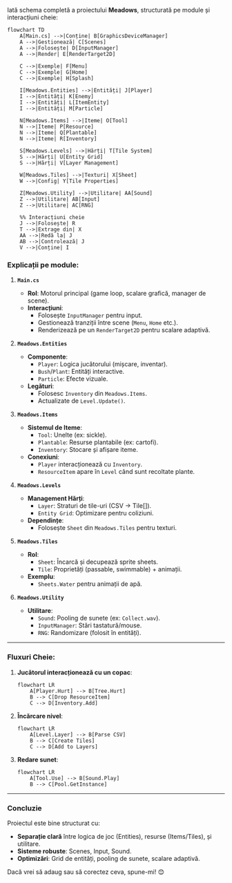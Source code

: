 Iată schema completă a proiectului **Meadows**, structurată pe module și interacțiuni cheie:

```mermaid
flowchart TD
    A[Main.cs] -->|Conține| B[GraphicsDeviceManager]
    A -->|Gestionează| C[Scenes]
    A -->|Folosește| D[InputManager]
    A -->|Render| E[RenderTarget2D]

    C -->|Exemple| F[Menu]
    C -->|Exemple| G[Home]
    C -->|Exemple| H[Splash]

    I[Meadows.Entities] -->|Entități| J[Player]
    I -->|Entități| K[Enemy]
    I -->|Entități| L[ItemEntity]
    I -->|Entități| M[Particle]

    N[Meadows.Items] -->|Iteme| O[Tool]
    N -->|Iteme| P[Resource]
    N -->|Iteme| Q[Plantable]
    N -->|Iteme| R[Inventory]

    S[Meadows.Levels] -->|Hărți| T[Tile System]
    S -->|Hărți| U[Entity Grid]
    S -->|Hărți| V[Layer Management]

    W[Meadows.Tiles] -->|Texturi| X[Sheet]
    W -->|Config| Y[Tile Properties]

    Z[Meadows.Utility] -->|Utilitare| AA[Sound]
    Z -->|Utilitare| AB[Input]
    Z -->|Utilitare| AC[RNG]

    %% Interacțiuni cheie
    J -->|Folosește| R
    T -->|Extrage din| X
    AA -->|Redă la| J
    AB -->|Controlează| J
    V -->|Conține| I
```

### **Explicații pe module**:

1. **`Main.cs`**  
   - **Rol**: Motorul principal (game loop, scalare grafică, manager de scene).  
   - **Interacțiuni**:  
     - Folosește `InputManager` pentru input.  
     - Gestionează tranziții între scene (`Menu`, `Home` etc.).  
     - Renderizează pe un `RenderTarget2D` pentru scalare adaptivă.

2. **`Meadows.Entities`**  
   - **Componente**:  
     - `Player`: Logica jucătorului (mișcare, inventar).  
     - `Bush`/`Plant`: Entități interactive.  
     - `Particle`: Efecte vizuale.  
   - **Legături**:  
     - Folosesc `Inventory` din `Meadows.Items`.  
     - Actualizate de `Level.Update()`.

3. **`Meadows.Items`**  
   - **Sistemul de Iteme**:  
     - `Tool`: Unelte (ex: sickle).  
     - `Plantable`: Resurse plantabile (ex: cartofi).  
     - `Inventory`: Stocare și afișare iteme.  
   - **Conexiuni**:  
     - `Player` interacționează cu `Inventory`.  
     - `ResourceItem` apare în `Level` când sunt recoltate plante.

4. **`Meadows.Levels`**  
   - **Management Hărți**:  
     - `Layer`: Straturi de tile-uri (CSV → Tile[]).  
     - `Entity Grid`: Optimizare pentru coliziuni.  
   - **Dependințe**:  
     - Folosește `Sheet` din `Meadows.Tiles` pentru texturi.

5. **`Meadows.Tiles`**  
   - **Rol**:  
     - `Sheet`: Încarcă și decupează sprite sheets.  
     - `Tile`: Proprietăți (passable, swimmable) + animații.  
   - **Exemplu**:  
     - `Sheets.Water` pentru animații de apă.

6. **`Meadows.Utility`**  
   - **Utilitare**:  
     - `Sound`: Pooling de sunete (ex: `Collect.wav`).  
     - `InputManager`: Stări tastatură/mouse.  
     - `RNG`: Randomizare (folosit în entități).

---

### **Fluxuri Cheie**:
1. **Jucătorul interacționează cu un copac**:  
   ```mermaid
   flowchart LR
       A[Player.Hurt] --> B[Tree.Hurt]
       B --> C[Drop ResourceItem]
       C --> D[Inventory.Add]
   ```

2. **Încărcare nivel**:  
   ```mermaid
   flowchart LR
       A[Level.Layer] --> B[Parse CSV]
       B --> C[Create Tiles]
       C --> D[Add to Layers]
   ```

3. **Redare sunet**:  
   ```mermaid
   flowchart LR
       A[Tool.Use] --> B[Sound.Play]
       B --> C[Pool.GetInstance]
   ```

---

### **Concluzie**  
Proiectul este bine structurat cu:  
- **Separație clară** între logica de joc (Entities), resurse (Items/Tiles), și utilitare.  
- **Sisteme robuste**: Scenes, Input, Sound.  
- **Optimizări**: Grid de entități, pooling de sunete, scalare adaptivă.  

Dacă vrei să adaug sau să corectez ceva, spune-mi! 😊
